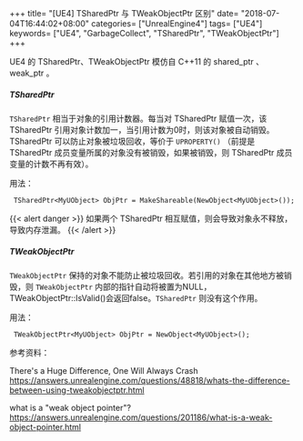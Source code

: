 +++
title= "[UE4] TSharedPtr 与 TWeakObjectPtr 区别"
date= "2018-07-04T16:44:02+08:00"
categories= ["UnrealEngine4"]
tags= ["UE4"]
keywords= ["UE4", "GarbageCollect", "TSharedPtr", "TWeakObjectPtr"]
+++

UE4 的 TSharedPtr、TWeakObjectPtr 模仿自 C++11 的 shared_ptr 、 weak_ptr 。

##### TSharedPtr
`TSharedPtr` 相当于对象的引用计数器。每当对 TSharedPtr 赋值一次，该 TSharedPtr 引用对象计数加一，当引用计数为0时，则该对象被自动销毁。TSharedPtr 可以防止对象被垃圾回收，等价于 `UPROPERTY()` （前提是 TSharedPtr 成员变量所属的对象没有被销毁，如果被销毁，则 TSharedPtr 成员变量的计数不再有效）。

用法：

     TSharedPtr<MyUObject> ObjPtr = MakeShareable(NewObject<MyUObject>());
     
{{< alert danger >}}
如果两个 TSharedPtr 相互赋值，则会导致对象永不释放，导致内存泄漏。
{{< /alert >}}

##### TWeakObjectPtr
`TWeakObjectPtr` 保持的对象不能防止被垃圾回收。若引用的对象在其他地方被销毁，则 `TWeakObjectPtr` 内部的指针自动将被置为NULL，TWeakObjectPtr::IsValid()会返回false。`TSharedPtr` 则没有这个作用。

用法：
    
     TWeakObjectPtr<MyUObject> ObjPtr = NewObject<MyUObject>();

参考资料：  

There's a Huge Difference, One Will Always Crash  
https://answers.unrealengine.com/questions/48818/whats-the-difference-between-using-tweakobjectptr.html

what is a "weak object pointer"?  
https://answers.unrealengine.com/questions/201186/what-is-a-weak-object-pointer.html